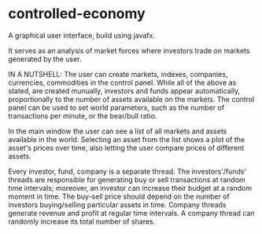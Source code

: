 # controlled-economy
A graphical user interface, build using javafx.

It serves as an analysis of market forces where investors trade on markets generated by the user.

IN A NUTSHELL:
The user can create markets, indexes, companies, currencies,
commodities in the control panel. While all of the above as stated, are created munually,
investors and funds appear automatically, proportionally to the number of assets available 
on the markets. The control panel can be used to set world parameters, such as the
number of transactions per minute, or the bear/bull ratio.

In the main window the user can see a list of all markets and assets available in the world.
Selecting an asset from the list shows a plot of the asset's prices over time, also letting the user compare prices 
of different assets.

Every investor, fund, company is a separate thread.
The investors'/funds' threads are responsible for generating buy or sell
transactions at random time intervals; moreover, an investor can
increase their budget at a random moment in time.
The buy-sell price should depend on the number of investors
buying/selling particular assets in time. Company threads generate revenue and profit at regular time
intervals.
A company thread can randomly increase its total number of shares.
